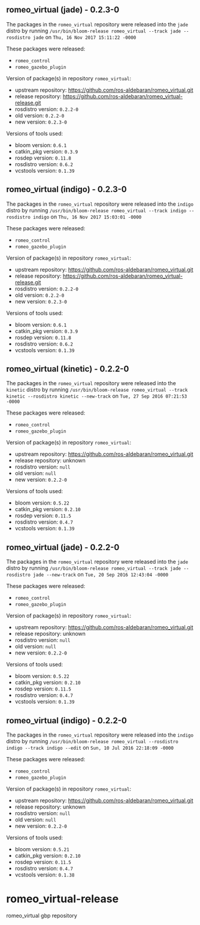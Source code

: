 ## romeo_virtual (jade) - 0.2.3-0

The packages in the `romeo_virtual` repository were released into the `jade` distro by running `/usr/bin/bloom-release romeo_virtual --track jade --rosdistro jade` on `Thu, 16 Nov 2017 15:11:22 -0000`

These packages were released:
- `romeo_control`
- `romeo_gazebo_plugin`

Version of package(s) in repository `romeo_virtual`:

- upstream repository: https://github.com/ros-aldebaran/romeo_virtual.git
- release repository: https://github.com/ros-aldebaran/romeo_virtual-release.git
- rosdistro version: `0.2.2-0`
- old version: `0.2.2-0`
- new version: `0.2.3-0`

Versions of tools used:

- bloom version: `0.6.1`
- catkin_pkg version: `0.3.9`
- rosdep version: `0.11.8`
- rosdistro version: `0.6.2`
- vcstools version: `0.1.39`


## romeo_virtual (indigo) - 0.2.3-0

The packages in the `romeo_virtual` repository were released into the `indigo` distro by running `/usr/bin/bloom-release romeo_virtual --track indigo --rosdistro indigo` on `Thu, 16 Nov 2017 15:03:01 -0000`

These packages were released:
- `romeo_control`
- `romeo_gazebo_plugin`

Version of package(s) in repository `romeo_virtual`:

- upstream repository: https://github.com/ros-aldebaran/romeo_virtual.git
- release repository: https://github.com/ros-aldebaran/romeo_virtual-release.git
- rosdistro version: `0.2.2-0`
- old version: `0.2.2-0`
- new version: `0.2.3-0`

Versions of tools used:

- bloom version: `0.6.1`
- catkin_pkg version: `0.3.9`
- rosdep version: `0.11.8`
- rosdistro version: `0.6.2`
- vcstools version: `0.1.39`


## romeo_virtual (kinetic) - 0.2.2-0

The packages in the `romeo_virtual` repository were released into the `kinetic` distro by running `/usr/bin/bloom-release romeo_virtual --track kinetic --rosdistro kinetic --new-track` on `Tue, 27 Sep 2016 07:21:53 -0000`

These packages were released:
- `romeo_control`
- `romeo_gazebo_plugin`

Version of package(s) in repository `romeo_virtual`:

- upstream repository: https://github.com/ros-aldebaran/romeo_virtual.git
- release repository: unknown
- rosdistro version: `null`
- old version: `null`
- new version: `0.2.2-0`

Versions of tools used:

- bloom version: `0.5.22`
- catkin_pkg version: `0.2.10`
- rosdep version: `0.11.5`
- rosdistro version: `0.4.7`
- vcstools version: `0.1.39`


## romeo_virtual (jade) - 0.2.2-0

The packages in the `romeo_virtual` repository were released into the `jade` distro by running `/usr/bin/bloom-release romeo_virtual --track jade --rosdistro jade --new-track` on `Tue, 20 Sep 2016 12:43:04 -0000`

These packages were released:
- `romeo_control`
- `romeo_gazebo_plugin`

Version of package(s) in repository `romeo_virtual`:

- upstream repository: https://github.com/ros-aldebaran/romeo_virtual.git
- release repository: unknown
- rosdistro version: `null`
- old version: `null`
- new version: `0.2.2-0`

Versions of tools used:

- bloom version: `0.5.22`
- catkin_pkg version: `0.2.10`
- rosdep version: `0.11.5`
- rosdistro version: `0.4.7`
- vcstools version: `0.1.39`


## romeo_virtual (indigo) - 0.2.2-0

The packages in the `romeo_virtual` repository were released into the `indigo` distro by running `/usr/bin/bloom-release romeo_virtual --rosdistro indigo --track indigo --edit` on `Sun, 10 Jul 2016 22:18:09 -0000`

These packages were released:
- `romeo_control`
- `romeo_gazebo_plugin`

Version of package(s) in repository `romeo_virtual`:

- upstream repository: https://github.com/ros-aldebaran/romeo_virtual.git
- release repository: unknown
- rosdistro version: `null`
- old version: `null`
- new version: `0.2.2-0`

Versions of tools used:

- bloom version: `0.5.21`
- catkin_pkg version: `0.2.10`
- rosdep version: `0.11.5`
- rosdistro version: `0.4.7`
- vcstools version: `0.1.38`


# romeo_virtual-release
romeo_virtual gbp repository
